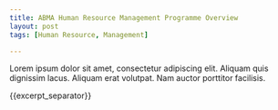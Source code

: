 ```yaml
---
title: ABMA Human Resource Management Programme Overview
layout: post
tags: [Human Resource, Management]

---
```

Lorem ipsum dolor sit amet, consectetur adipiscing elit. Aliquam quis dignissim lacus. Aliquam erat volutpat. Nam auctor porttitor facilisis. 

{{excerpt_separator}}
